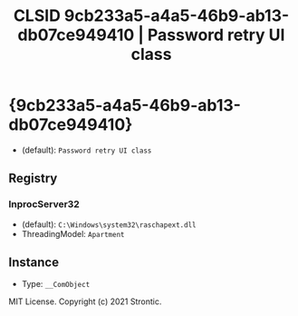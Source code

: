 ﻿---
title: "CLSID 9cb233a5-a4a5-46b9-ab13-db07ce949410 | Password retry UI class"
excerpt: What is COM-Object CLSID 9cb233a5-a4a5-46b9-ab13-db07ce949410?
---

# {9cb233a5-a4a5-46b9-ab13-db07ce949410}

* (default): `Password retry UI class`

## Registry


### InprocServer32

* (default): `C:\Windows\system32\raschapext.dll`
* ThreadingModel: `Apartment`

## Instance

* Type: `__ComObject`

MIT License. Copyright (c) 2021 Strontic.


